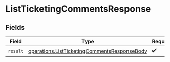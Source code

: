 # ListTicketingCommentsResponse


## Fields

| Field                                                                                                        | Type                                                                                                         | Required                                                                                                     | Description                                                                                                  |
| ------------------------------------------------------------------------------------------------------------ | ------------------------------------------------------------------------------------------------------------ | ------------------------------------------------------------------------------------------------------------ | ------------------------------------------------------------------------------------------------------------ |
| `result`                                                                                                     | [operations.ListTicketingCommentsResponseBody](../../models/operations/listticketingcommentsresponsebody.md) | :heavy_check_mark:                                                                                           | N/A                                                                                                          |